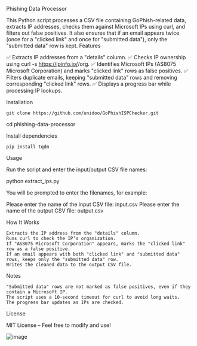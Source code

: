 Phishing Data Processor

This Python script processes a CSV file containing GoPhish-related data, extracts IP addresses, checks them against Microsoft IPs using curl, and filters out false positives. It also ensures that if an email appears twice (once for a "clicked link" and once for "submitted data"), only the "submitted data" row is kept.
Features

✅ Extracts IP addresses from a "details" column.
✅ Checks IP ownership using curl -s https://ipinfo.io/<IP>/org.
✅ Identifies Microsoft IPs (AS8075 Microsoft Corporation) and marks "clicked link" rows as false positives.
✅ Filters duplicate emails, keeping "submitted data" rows and removing corresponding "clicked link" rows.
✅ Displays a progress bar while processing IP lookups.

Installation


    git clone https://github.com/unidoo/GoPhishISPChecker.git

    
cd phishing-data-processor

Install dependencies

    pip install tqdm

Usage

Run the script and enter the input/output CSV file names:

python extract_ips.py

You will be prompted to enter the filenames, for example:

Please enter the name of the input CSV file: input.csv
Please enter the name of the output CSV file: output.csv


How It Works

    Extracts the IP address from the "details" column.
    Runs curl to check the IP’s organization.
    If "AS8075 Microsoft Corporation" appears, marks the "clicked link" row as a false positive.
    If an email appears with both "clicked link" and "submitted data" rows, keeps only the "submitted data" row.
    Writes the cleaned data to the output CSV file.

Notes

    "Submitted data" rows are not marked as false positives, even if they contain a Microsoft IP.
    The script uses a 10-second timeout for curl to avoid long waits.
    The progress bar updates as IPs are checked.

License

MIT License – Feel free to modify and use!



![image](https://github.com/user-attachments/assets/2b15d6b0-f073-48ed-906a-7b024a33e4e9)

